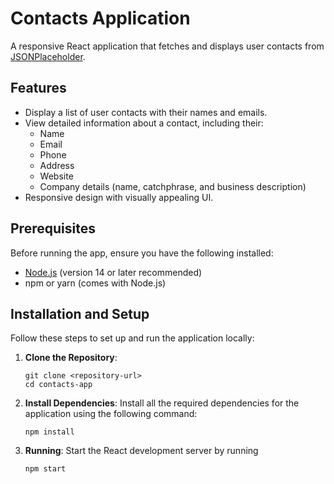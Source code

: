 # Contacts Application

A responsive React application that fetches and displays user contacts from [JSONPlaceholder](https://jsonplaceholder.typicode.com/).

## Features

- Display a list of user contacts with their names and emails.
- View detailed information about a contact, including their:
  - Name
  - Email
  - Phone
  - Address
  - Website
  - Company details (name, catchphrase, and business description)
- Responsive design with visually appealing UI.

## Prerequisites

Before running the app, ensure you have the following installed:

- [Node.js](https://nodejs.org/) (version 14 or later recommended)
- npm or yarn (comes with Node.js)

## Installation and Setup

Follow these steps to set up and run the application locally:

1. **Clone the Repository**:
   ```
   git clone <repository-url>
   cd contacts-app
   ```
2. **Install Dependencies**: Install all the required dependencies for the application using the following command:
   ```
   npm install
   ```

3. **Running**: Start the React development server by running
   ```
   npm start
   ```